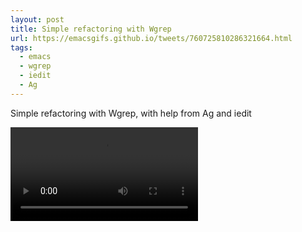 ```yaml
---
layout: post
title: Simple refactoring with Wgrep
url: https://emacsgifs.github.io/tweets/760725810286321664.html
tags:
  - emacs
  - wgrep
  - iedit
  - Ag
---
```


Simple refactoring with Wgrep, with help from Ag and iedit

<video controls autoplay>
  <source src="/public/videos/760725810286321664.mp4" type="video/mp4">
    Sorry your browser does not support the video tag, maybe time to upgrade?
</video>
